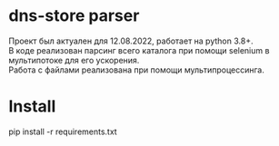 # dns-store parser
Проект был актуален для 12.08.2022, работает на python 3.8+.\
В коде реализован парсинг всего каталога при помощи selenium в мультипотоке для его ускорения.\
Работа с файлами реализована при помощи мультипроцессинга.
# Install
pip install -r requirements.txt